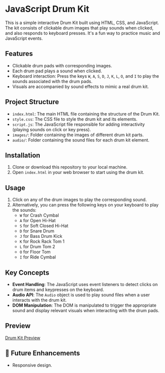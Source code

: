 # JavaScript Drum Kit

This is a simple interactive Drum Kit built using HTML, CSS, and JavaScript. The kit consists of clickable drum images that play sounds when clicked, and also responds to keyboard presses. It's a fun way to practice music and JavaScript events.

## Features

- Clickable drum pads with corresponding images.
- Each drum pad plays a sound when clicked.
- Keyboard interaction: Press the keys `W`, `A`, `S`, `D`, `J`, `K`, `L`, `O`, and `I` to play the sounds associated with the drum pads.
- Visuals are accompanied by sound effects to mimic a real drum kit.

## Project Structure

- `index.html`: The main HTML file containing the structure of the Drum Kit.
- `style.css`: The CSS file to style the drum kit and its elements.
- `script.js`: The JavaScript file responsible for adding interactivity (playing sounds on click or key press).
- `images/`: Folder containing the images of different drum kit parts.
- `audio/`: Folder containing the sound files for each drum kit element.

## Installation

1. Clone or download this repository to your local machine.
2. Open `index.html` in your web browser to start using the drum kit.

## Usage

1. Click on any of the drum images to play the corresponding sound.
2. Alternatively, you can press the following keys on your keyboard to play the sounds:
    - `W` for Crash Cymbal
    - `A` for Open Hi-Hat
    - `S` for Soft Closed Hi-Hat
    - `D` for Snare Drum
    - `J` for Bass Drum Kick
    - `K` for Rock Rack Tom 1
    - `L` for Drum Tom 2
    - `O` for Floor Tom
    - `I` for Ride Cymbal

## Key Concepts

- **Event Handling**: The JavaScript uses event listeners to detect clicks on drum items and keypresses on the keyboard.
- **Audio API**: The `Audio` object is used to play sound files when a user interacts with the drum kit.
- **DOM Manipulation**: The DOM is manipulated to trigger the appropriate sound and display relevant visuals when interacting with the drum pads.

## Preview

[Drum Kit Preview](https://jija-sarak.github.io/drum-kit/)

## 🔧 Future Enhancements

- Responsive design.
